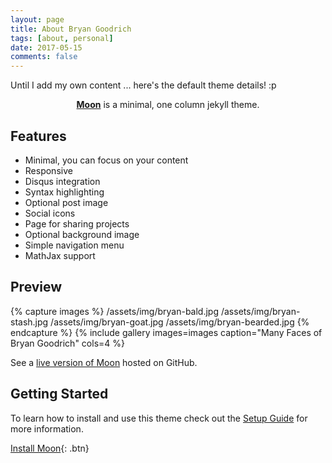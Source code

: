```yaml
---
layout: page
title: About Bryan Goodrich
tags: [about, personal]
date: 2017-05-15
comments: false
---
```

    

Until I add my own content ... here's the default theme details! :p


<center><a href="http://taylantatli.github.io/Moon"><b>Moon</b></a> is a minimal, one column jekyll theme.</center>

## Features
* Minimal, you can focus on your content
* Responsive
* Disqus integration
* Syntax highlighting
* Optional post image
* Social icons
* Page for sharing projects
* Optional background image
* Simple navigation menu
* MathJax support

## Preview

{% capture images %}
    /assets/img/bryan-bald.jpg
	/assets/img/bryan-stash.jpg
	/assets/img/bryan-goat.jpg
	/assets/img/bryan-bearded.jpg
{% endcapture %}
{% include gallery images=images caption="Many Faces of Bryan Goodrich" cols=4 %}

See a [live version of Moon](http://taylantatli.github.io/Moon) hosted on GitHub.

## Getting Started

To learn how to install and use this theme check out the [Setup Guide](http://taylantatli.me/Moon/moon-theme/) for more information.
      
[Install Moon](https://github.com/TaylanTatli/Moon){: .btn}
